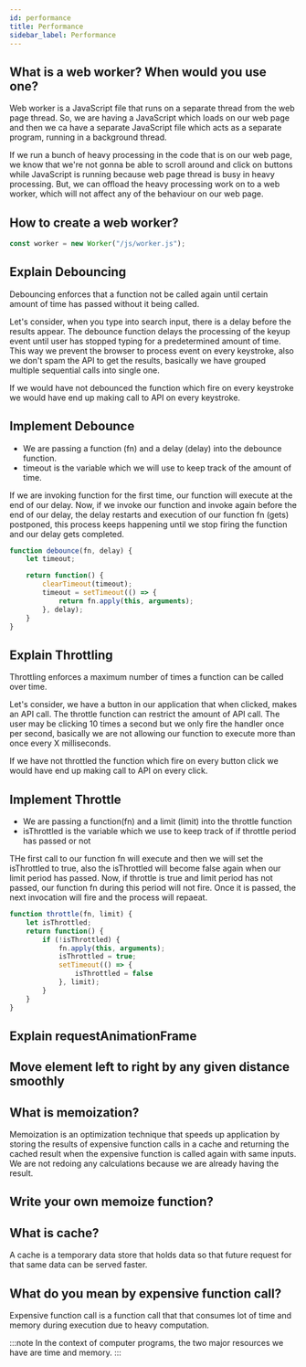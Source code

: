 ```yaml
---
id: performance
title: Performance
sidebar_label: Performance
---
```


## What is a web worker? When would you use one?

Web worker is a JavaScript file that runs on a separate thread from the web page thread. So, we are having a JavaScript which loads on our web page and then we ca have a separate JavaScript file which acts as a separate program, running in a background thread.

If we run a bunch of heavy processing in the code that is on our web page, we know that we're not gonna be able to scroll around and click on buttons while JavaScript is running because web page thread is busy in heavy processing. But, we can offload the heavy processing work on to a web worker, which will not affect any of the behaviour on our web page.

## How to create a web worker?

```jsx
const worker = new Worker("/js/worker.js");
```

## Explain Debouncing

Debouncing enforces that a function not be called again until certain amount of time has passed without it being called.

Let's consider, when you type into search input, there is a delay before the results appear. 
The debounce function delays the processing of the keyup event until user has stopped typing for a predetermined amount of time.
This way we prevent the browser to process event on every keystroke, also we don't spam the API to get the results, basically we have grouped multiple sequential calls into single one.

If we would have not debounced the function which fire on every keystroke we would have end up making call to API on every keystroke.

## Implement Debounce

* We are passing a function (fn) and a delay (delay) into the debounce function. 
* timeout is the variable which we will use to keep track of the amount of time.

If we are invoking function for the first time, our function will execute at the end of our delay. Now, if we invoke our function and invoke again before the end of our delay, the delay restarts and execution of our function fn (gets) postponed, this process keeps happening until we stop firing the function and our delay gets completed.

```js
function debounce(fn, delay) {
    let timeout;

    return function() {
        clearTimeout(timeout);
        timeout = setTimeout(() => {
            return fn.apply(this, arguments);
        }, delay);
    }
}
```

## Explain Throttling

Throttling enforces a maximum number of times a function can be called over time.

Let's consider, we have a button in our application that when clicked, makes an API call.
The throttle function can restrict the amount of API call.
The user may be clicking 10 times a second but we only fire the handler once per second, basically we are not allowing our function to execute more than once every X milliseconds.

If we have not throttled the function which fire on every button click we would have end up making call to API on every click.

## Implement Throttle

* We are passing a function(fn) and a limit (limit) into the throttle function
* isThrottled is the variable which we use to keep track of if throttle period has passed or not

THe first call to our function fn will execute and then we will set the isThrottled to true, also the isThrottled will become false again when our limit period has passed. Now, if throttle is true and limit period has not passed, our function fn during this period will not fire. Once it is passed, the next invocation will fire and the process will repaeat. 

```jsx
function throttle(fn, limit) {
    let isThrottled;
    return function() {
        if (!isThrottled) {
            fn.apply(this, arguments);
            isThrottled = true;
            setTimeout(() => {
                isThrottled = false
            }, limit);
        }
    }
}
```

## Explain requestAnimationFrame

## Move element left to right by any given distance smoothly

## What is memoization?

Memoization is an optimization technique that speeds up application by storing the results of expensive function calls in a cache and returning the cached result when the expensive function is called again with same inputs. We are not redoing any calculations because we are already having the result.

## Write your own memoize function? 

## What is cache?

A cache is a temporary data store that holds data so that future request for that same data can be served faster.

## What do you mean by expensive function call?

Expensive function call is a function call that that consumes lot of time and memory during execution due to heavy computation.

:::note
In the context of computer programs, the two major resources we have are time and memory.
:::